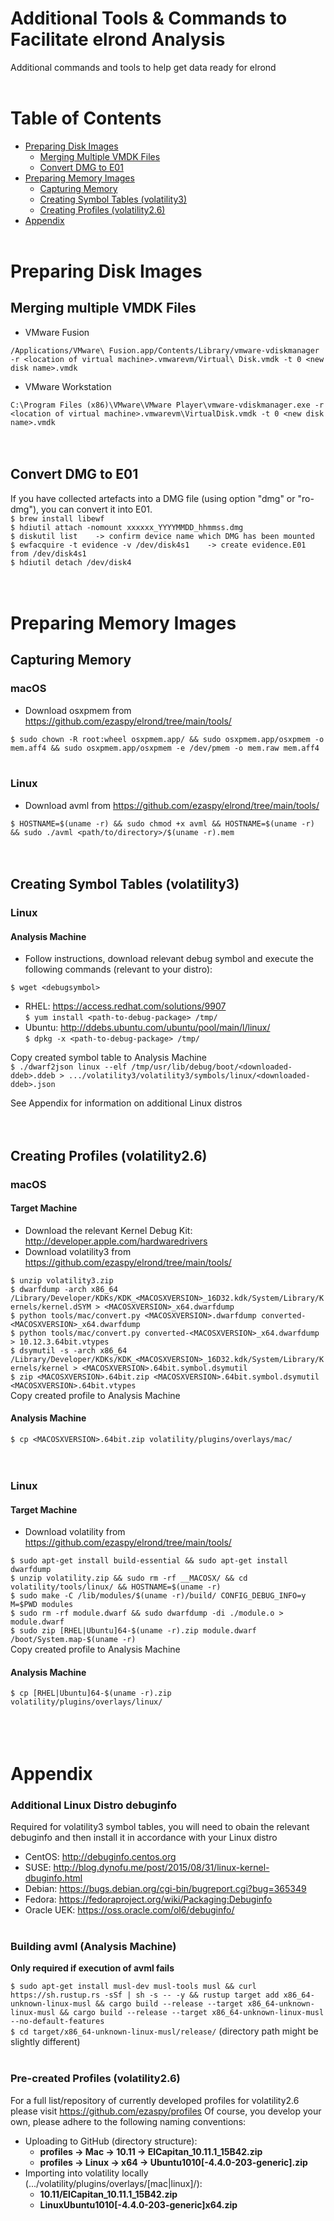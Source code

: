 # Additional Tools & Commands to Facilitate elrond Analysis

Additional commands and tools to help get data ready for elrond<br><br>
<!-- TABLE OF CONTENTS -->
# Table of Contents

* [Preparing Disk Images](#Preparing-Disk-Images)
    * [Merging Multiple VMDK Files](#Merging-multiple-VMDK-Files)
    * [Convert DMG to E01](#Convert-DMG-to-E01)
* [Preparing Memory Images](Preparing-Memory-Images)
    * [Capturing Memory](#Capturing-Memory)
    * [Creating Symbol Tables (volatility3)](#Creating-Symbol-Tables-volatility3)
    * [Creating Profiles (volatility2.6)](#Creating-Profiles-volatility26)
* [Appendix](#Appendix)
<br><br>

# Preparing Disk Images

## Merging multiple VMDK Files
* VMware Fusion

`/Applications/VMware\ Fusion.app/Contents/Library/vmware-vdiskmanager -r <location of virtual machine>.vmwarevm/Virtual\ Disk.vmdk -t 0 <new disk name>.vmdk`
* VMware Workstation

`C:\Program Files (x86)\VMware\VMware Player\vmware-vdiskmanager.exe -r <location of virtual machine>.vmwarevm\VirtualDisk.vmdk -t 0 <new disk name>.vmdk`<br><br><br>

## Convert DMG to E01
If you have collected artefacts into a DMG file (using option "dmg" or "ro-dmg"), you can convert it into E01.<br>
`$ brew install libewf`<br>
`$ hdiutil attach -nomount xxxxxx_YYYYMMDD_hhmmss.dmg`<br>
`$ diskutil list    -> confirm device name which DMG has been mounted`<br>
`$ ewfacquire -t evidence -v /dev/disk4s1    -> create evidence.E01 from /dev/disk4s1`<br>
`$ hdiutil detach /dev/disk4`<br><br><br>


# Preparing Memory Images

## Capturing Memory
### macOS
* Download osxpmem from https://github.com/ezaspy/elrond/tree/main/tools/<br>

`$ sudo chown -R root:wheel osxpmem.app/ && sudo osxpmem.app/osxpmem -o mem.aff4 && sudo osxpmem.app/osxpmem -e /dev/pmem -o mem.raw mem.aff4`<br><br>
### Linux
* Download avml from https://github.com/ezaspy/elrond/tree/main/tools/<br>

`$ HOSTNAME=$(uname -r) && sudo chmod +x avml && HOSTNAME=$(uname -r) && sudo ./avml <path/to/directory>/$(uname -r).mem`<br><br><br>

## Creating Symbol Tables (volatility3)
### Linux
#### Analysis Machine
* Follow instructions, download relevant debug symbol and execute the following commands (relevant to your distro):<br>

`$ wget <debugsymbol>`
* RHEL: https://access.redhat.com/solutions/9907<br>
`$ yum install <path-to-debug-package> /tmp/`<br>
* Ubuntu: http://ddebs.ubuntu.com/ubuntu/pool/main/l/linux/<br>
`$ dpkg -x <path-to-debug-package> /tmp/`<br>

Copy created symbol table to Analysis Machine<br>
`$ ./dwarf2json linux --elf /tmp/usr/lib/debug/boot/<downloaded-ddeb>.ddeb > .../volatility3/volatility3/symbols/linux/<downloaded-ddeb>.json`<br>

See Appendix for information on additional Linux distros<br><br><br>


## Creating Profiles (volatility2.6)
### macOS
#### Target Machine
* Download the relevant Kernel Debug Kit: http://developer.apple.com/hardwaredrivers<br>
* Download volatility3 from https://github.com/ezaspy/elrond/tree/main/tools/<br>

`$ unzip volatility3.zip`<br>
`$ dwarfdump -arch x86_64 /Library/Developer/KDKs/KDK_<MACOSXVERSION>_16D32.kdk/System/Library/Kernels/kernel.dSYM > <MACOSXVERSION>_x64.dwarfdump`<br>
`$ python tools/mac/convert.py <MACOSXVERSION>.dwarfdump converted-<MACOSXVERSION>_x64.dwarfdump`<br>
`$ python tools/mac/convert.py converted-<MACOSXVERSION>_x64.dwarfdump > 10.12.3.64bit.vtypes`<br>
`$ dsymutil -s -arch x86_64 /Library/Developer/KDKs/KDK_<MACOSXVERSION>_16D32.kdk/System/Library/Kernels/kernel > <MACOSXVERSION>.64bit.symbol.dsymutil`<br>
`$ zip <MACOSXVERSION>.64bit.zip <MACOSXVERSION>.64bit.symbol.dsymutil <MACOSXVERSION>.64bit.vtypes`<br>
Copy created profile to Analysis Machine
#### Analysis Machine
`$ cp <MACOSXVERSION>.64bit.zip volatility/plugins/overlays/mac/`<br><br><br>
### Linux
#### Target Machine
* Download volatility from https://github.com/ezaspy/elrond/tree/main/tools/<br>

`$ sudo apt-get install build-essential && sudo apt-get install dwarfdump`<br>
`$ unzip volatility.zip && sudo rm -rf __MACOSX/ && cd volatility/tools/linux/ && HOSTNAME=$(uname -r)`<br>
`$ sudo make -C /lib/modules/$(uname -r)/build/ CONFIG_DEBUG_INFO=y M=$PWD modules`<br>
`$ sudo rm -rf module.dwarf && sudo dwarfdump -di ./module.o > module.dwarf`<br>
`$ sudo zip [RHEL|Ubuntu]64-$(uname -r).zip module.dwarf /boot/System.map-$(uname -r)`<br>
Copy created profile to Analysis Machine
#### Analysis Machine
`$ cp [RHEL|Ubuntu]64-$(uname -r).zip volatility/plugins/overlays/linux/`<br><br><br><br>


# Appendix
### Additional Linux Distro debuginfo
Required for volatility3 symbol tables, you will need to obain the relevant debuginfo and then install it in accordance with your Linux distro<br>
* CentOS: http://debuginfo.centos.org<br>
* SUSE: http://blog.dynofu.me/post/2015/08/31/linux-kernel-dbuginfo.html<br>
* Debian: https://bugs.debian.org/cgi-bin/bugreport.cgi?bug=365349<br>
* Fedora: https://fedoraproject.org/wiki/Packaging:Debuginfo<br>
* Oracle UEK: https://oss.oracle.com/ol6/debuginfo/<br><br>


### Building avml (Analysis Machine)
**Only required if execution of avml fails**

`$ sudo apt-get install musl-dev musl-tools musl && curl https://sh.rustup.rs -sSf | sh -s -- -y && rustup target add x86_64-unknown-linux-musl && cargo build --release --target x86_64-unknown-linux-musl && cargo build --release --target x86_64-unknown-linux-musl --no-default-features`<br>
`$ cd target/x86_64-unknown-linux-musl/release/` (directory path might be slightly different)<br><br>

### Pre-created Profiles (volatility2.6)

For a full list/repository of currently developed profiles for volatility2.6 please visit https://github.com/ezaspy/profiles
Of course, you develop your own, please adhere to the following naming conventions:
* Uploading to GitHub (directory structure):
    * **profiles -> Mac -> 10.11 -> ElCapitan_10.11.1_15B42.zip**
    * **profiles -> Linux -> x64 -> Ubuntu1010[-4.4.0-203-generic].zip**
* Importing into volatility locally (.../volatility/plugins/overlays/[mac|linux]/):
    * **10.11/ElCapitan_10.11.1_15B42.zip**
    * **LinuxUbuntu1010[-4.4.0-203-generic]x64.zip**

